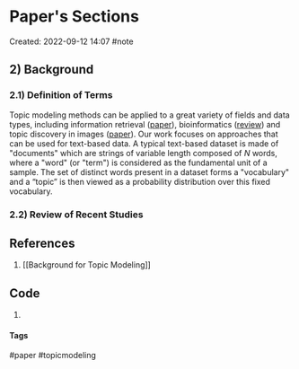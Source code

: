 # Paper's Sections
Created: 2022-09-12 14:07
#note

## 2) Background
### 2.1) Definition of Terms
Topic modeling methods can be applied to a great variety of fields and data types, including information retrieval ([paper](https://maroo.cs.umass.edu/getpdf.php?id=850)), bioinformatics ([review](https://springerplus.springeropen.com/articles/10.1186/s40064-016-3252-8)) and topic discovery in images ([paper](https://ieeexplore.ieee.org/abstract/document/1541280.?casa_token=CuY86UvTQWwAAAAA:Mh1AaYah3cD5a6lZVorn2Qj_OXvg76RosG1rSdVW5INWzq3NWIVYwWdMRZcVZnrxuJDH)). Our work focuses on approaches that can be used for text-based data.
A typical text-based dataset is made of "documents" which are strings of variable length composed of *N* words, where a "word" (or "term") is considered as the fundamental unit of a sample. The set of distinct words present in a dataset forms a "vocabulary" and a “topic” is then viewed as a probability distribution over this fixed vocabulary.


### 2.2) Review of Recent Studies

## References
1. [[Background for Topic Modeling]]

## Code
1. 

#### Tags
#paper #topicmodeling 